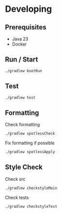 # Developing

## Prerequisites

- Java 23
- Docker

## Run / Start

```bash
./gradlew bootRun
```

## Test

```bash
./gradlew test
```

## Formatting

Check formatting

```bash
./gradlew spotlessCheck
```

Fix formatting if possible

```bash
./gradlew spotlessApply
```

## Style Check

Check src

```bash
./gradlew checkstyleMain
```

Check tests

```bash
./gradlew checkstyleTest
```
